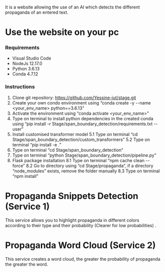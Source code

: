 It is a website allowing the use of an AI which detects the different propaganda of an entered text.

# Use the website on your pc
 ### Requirements
 
  - Visual Studio Code
  - NodeJs 12.17.0
  - Python 3.6.13
  - Conda 4.7.12
 
 ### Instructions
 
  1. Clone git repository: https://github.com/Yessine-iut/stage.git
  2. Create your own condo environment using “conda create -y --name <your_env_name> python==3.6.13”
  3. Activate the environment using “conda activate <your_env_name>”
  4. Type on terminal to install python dependencies in the created conda using “pip install -r Stage/span_boundary_detection/requirements.txt --user”
  5. Install customised transformer model
     5.1 Type on terminal “cd Stage/span_boundary_detection/custom_transformers”
     5.2 Type on terminal “pip install -e .”
  6. Type on terminal “cd Stage/span_boundary_detection“
  7. Type on terminal “python Stage/span_boundary_detection/pipeline.py”
  8. Flask package installation
      8.1 Type on terminal “npm cache clean --force”
      8.2 Go to directory using “cd Stage/propaganda”, if a directory “node_modules” exists, remove the folder manually
      8.3 Type on terminal “npm install”

# Propaganda Snippets Detection (Service 1)
   This service allows you to highlight propaganda in different colors according to their type and their probability (Clearer for low probabilities) .
   
# Propaganda Word Cloud (Service 2)
   This service creates a word cloud, the greater the probability of propaganda the greater the word.
    


